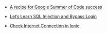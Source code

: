 

 - [A recipe for Google Summer of Code success](https://medium.com/free-code-camp/a-recipe-for-google-summer-of-code-success-cb0ceb1ae895)
 
 - [Let’s Learn SQL Injection and Bypass Login](https://medium.com/@sachithsujeewa/lets-learn-sql-injection-and-bypass-login-80fe7dcc41d0)
 
 - [Check Internet Connection in Ionic](https://medium.com/@athif.shaffy/check-internet-connection-in-ionic-41f67a46e7b2)

